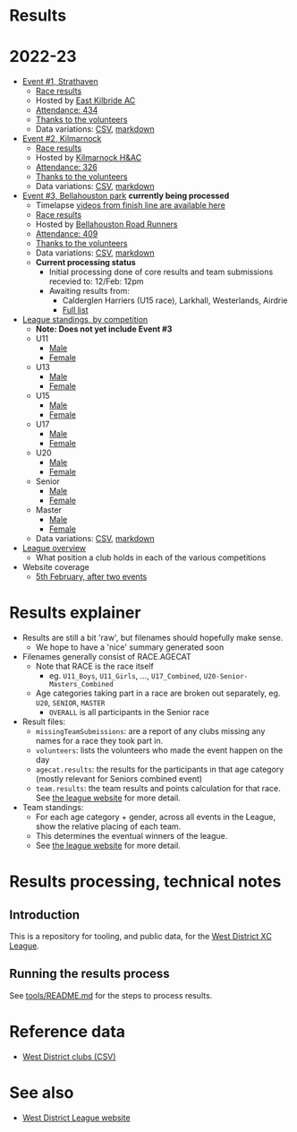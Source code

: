 # Results 


# 2022-23

* [Event #1, Strathaven](https://results.westleague.org.uk/results/provisional/2022-23/1/html/)
  * [Race results](https://results.westleague.org.uk/results/provisional/2022-23/1/html/)
  * Hosted by [East Kilbride AC](http://www.ekac.org.uk/)
  * [Attendance: 434](./results/provisional/2022-23/1/meta.json)
  * [Thanks to the volunteers](./results/provisional/2022-23/1/volunteers.csv)
  * Data variations: [CSV](https://github.com/rleyton/westleague/tree/main/results/provisional/2022-23/1), [markdown](https://github.com/rleyton/westleague/tree/main/results/provisional/2022-23/1/markdown/)
* [Event #2, Kilmarnock](https://results.westleague.org.uk/results/provisional/2022-23/2/html/)
  * [Race results](https://results.westleague.org.uk/results/provisional/2022-23/2/html/)
  * Hosted by [Kilmarnock H&AC](http://www.kilmarnockharriers.com/)
  * [Attendance: 326](./results/provisional/2022-23/2/meta.json)
  * [Thanks to the volunteers](./results/provisional/2022-23/2/volunteers.csv)
  * Data variations: [CSV](https://github.com/rleyton/westleague/tree/main/results/provisional/2022-23/2), [markdown](https://github.com/rleyton/westleague/tree/main/results/provisional/2022-23/2/markdown)
* [Event #3, Bellahouston park](https://results.westleague.org.uk/results/provisional/2022-23/3/html/) **currently being processed**
  * Timelapse [videos from finish line are available here](https://westleague.org.uk/results/submission/#timelapse)
  * [Race results](https://results.westleague.org.uk/results/provisional/2022-23/3/html/)
  * Hosted by [Bellahouston Road Runners](https://www.bellahoustonroadrunners.co.uk/)
  * [Attendance: 409](./results/provisional/2022-23/3/meta.json)
  * [Thanks to the volunteers](./results/provisional/2022-23/3/volunteers.csv)
  * Data variations: [CSV](https://github.com/rleyton/westleague/tree/main/results/provisional/2022-23/3), [markdown](https://github.com/rleyton/westleague/tree/main/results/provisional/2022-23/3/markdown)
  * **Current processing status**
    * Initial processing done of core results and team submissions recevied to: 12/Feb: 12pm
    * Awaiting results from:
      * Calderglen Harriers (U15 race), Larkhall, Westerlands, Airdrie
      * [Full list](./results/provisional/2022-23/3/missingTeamSubmissions.csv)
* [League standings, by competition](https://results.westleague.org.uk/results/provisional/2022-23/teamStandings/html)
  * **Note: Does not yet include Event #3**
  * U11
    * [Male](https://results.westleague.org.uk/results/provisional/2022-23/teamStandings/html/U11_M.team.standings.html)
    * [Female](https://results.westleague.org.uk/results/provisional/2022-23/teamStandings/html/U11_F.team.standings.html)
  * U13
    * [Male](https://results.westleague.org.uk/results/provisional/2022-23/teamStandings/html/U13_M.team.standings.html)
    * [Female](https://results.westleague.org.uk/results/provisional/2022-23/teamStandings/html/U13_F.team.standings.html)
  * U15
    * [Male](https://results.westleague.org.uk/results/provisional/2022-23/teamStandings/html/U15_M.team.standings.html)
    * [Female](https://results.westleague.org.uk/results/provisional/2022-23/teamStandings/html/U15_F.team.standings.html)
  * U17
    * [Male](https://results.westleague.org.uk/results/provisional/2022-23/teamStandings/html/U17_M.team.standings.html)
    * [Female](https://results.westleague.org.uk/results/provisional/2022-23/teamStandings/html/U17_F.team.standings.html)
  * U20
    * [Male](https://results.westleague.org.uk/results/provisional/2022-23/teamStandings/html/U20_M.team.standings.html)
    * [Female](https://results.westleague.org.uk/results/provisional/2022-23/teamStandings/html/U20_F.team.standings.html)
  * Senior
    * [Male](https://results.westleague.org.uk/results/provisional/2022-23/teamStandings/html/SENIOR_M.team.standings.html)
    * [Female](https://results.westleague.org.uk/results/provisional/2022-23/teamStandings/html/SENIOR_F.team.standings.html)
  * Master
    * [Male](https://results.westleague.org.uk/results/provisional/2022-23/teamStandings/html/MASTER_M.team.standings.html)
    * [Female](https://results.westleague.org.uk/results/provisional/2022-23/teamStandings/html/MASTER_F.team.standings.html)
  * Data variations: [CSV](https://github.com/rleyton/westleague/tree/main/results/provisional/2022-23/teamStandings/), [markdown](https://github.com/rleyton/westleague/tree/main/results/provisional/2022-23/teamStandings/markdown/)    
* [League overview](https://results.westleague.org.uk/results/provisional/2022-23/teamStandings/html/club_position_summary.html)
  * What position a club holds in each of the various competitions
* Website coverage
  * [5th February, after two events](https://westleague.org.uk/2023/02/05/results-standings-with-one-week-to-go-to-bellahouston/)

# Results explainer
  * Results are still a bit 'raw', but filenames should hopefully make sense. 
    * We hope to have a 'nice' summary generated soon
  * Filenames generally consist of RACE.AGECAT
    * Note that RACE is the race itself
      * eg. `U11_Boys`, `U11_Girls`, ..., `U17_Combined`, `U20-Senior-Masters_Combined`
    * Age categories taking part in a race are broken out separately, eg. `U20`, `SENIOR`, `MASTER`
      * `OVERALL` is all participants in the Senior race
  * Result files:
    * `missingTeamSubmissions`: are a report of any clubs missing any names for a race they took part in.
    * `volunteers`: lists the volunteers who made the event happen on the day
    * `agecat.results`: the results for the participants in that age category (mostly relevant for Seniors combined event)
    * `team.results`: the team results and points calculation for that race. See [the league website](https://westleague.org.uk/what-do-i-need-to-know/results-and-points-system/) for more detail.
  * Team standings:
    * For each age category + gender, across all events in the League, show the relative placing of each team.
    * This determines the eventual winners of the league.
    * See [the league website](https://westleague.org.uk/what-do-i-need-to-know/results-and-points-system/) for more detail.


# Results processing, technical notes 

## Introduction

This is a repository for tooling, and public data, for the [West District XC League](https://westleague.org.uk/).

## Running the results process

See [tools/README.md](./tools/README.md) for the steps to process results.

# Reference data

* [West District clubs (CSV)](./data/reference/clubs.csv)

# See also

* [West District League website](https://westleague.org.uk/)

